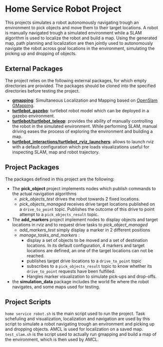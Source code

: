 # Home Service Robot Project #

This projects simulates a robot autonomously navigating trough an environment to pick objects and move them to their target locations. 
A robot is manually navigated trough a simulated environment while a SLAM algorithm is used to localize the robot and build a map. 
Using the generated map, path planning and localization are then jointly used to autonomously navigate the robot across goal locations in the environment, simulating the picking up and dropping of objects.

## External Packages ##

The project relies on the following external packages, for which empty directories are provided. The packages should be cloned into the specified directories before testing the project.

- [**gmapping**](https://github.com/ros-perception/slam_gmapping): Simultaneous Localization and Mapping based on [OpenSlam GMapping](https://openslam-org.github.io/gmapping.html).
- [**turtlebot_gazebo**](https://github.com/turtlebot/turtlebot_simulator):  turtlebot robot model which can be deployed in a gazebo environment.
- [**turtlebot/turtlebot_teleop**](https://github.com/turtlebot/turtlebot): provides the ability of manually controlling the robot in the simulated environment. While performing SLAM, manual driving eases the process of exploring the environment and building a map.
- [**turtlebot_interactions/turtlebot_rviz_launchers**](https://github.com/turtlebot/turtlebot_interactions): allows to launch rviz with a default configuration which pre loads visualizations useful for inspecting SLAM, map and robot trajectory.

## Project Packages ##

The packages defined in this project are the following:

- The **pick_object** project implements nodes which publish commands to the actual navigation algorithms
  - *pick_objects_test* drives the robot towards 2 fixed locations.
  - *pick_objects_managed* receives drive target locations published on a `drive_to_point` topic. Publishes the outcome of this drive to point attempt to a `pick_objects_result` topic.
- The **add_markers** project implement nodes to display objects and target locations in rviz and to request drive tasks to *pick_object_managed*
  - *add_markers_test* simply display a marker in 2 different positions
  - *manage_tasks_and_markers* :
    - display a set of objects to be moved and a set of destination locations. In its default configuration, 4 markers and target locations are defined, an one of the target locations can not be reached.
    - publishes target drive locations to a `drive_to_point` topic
    - subscribes to a `pick_objects_result` topic to know whether its `drive_to_point` requests have been fulfilled. 
    - Hangles marker visualization to simulate pick-ups and drop-offs.
- the **simulation_data** package includes the world fle where the robot navigates, and some maps used for testing.


## Project Scripts ##

`home service robot.sh` is the main script used to run the project. Task schefuling and visualization, localization and navigation are used by this script to simulate a robot navigating trough an environment and picking up and dropping objects. AMCL is used for localization on a saved map. 
`test_slam.sh` is the script used to actually run gmapping and build a map of the environment, which is then used by AMCL.
